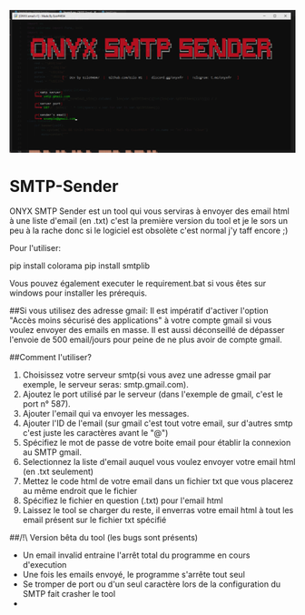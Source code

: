 ![Cover](https://github.com/Esio-01/Esio-01/blob/main/Capture%20d%E2%80%99%C3%A9cran%202021-10-15%20004253.png)
# SMTP-Sender
ONYX SMTP Sender est un tool qui vous serviras à envoyer des email html à une liste d'email (en .txt) c'est la première version du tool et je le sors un peu à la rache donc si le logiciel est obsolète c'est normal j'y taff encore ;)

Pour l'utiliser:

pip install colorama
pip install smtplib

Vous pouvez également executer le requirement.bat si vous êtes sur windows pour installer les prérequis.

##Si vous utilisez des adresse gmail:
Il est impératif d'activer l'option "Accès moins sécurisé des applications" à votre compte gmail si vous voulez envoyer des emails en masse.
Il est aussi déconseillé de dépasser l'envoie de 500 email/jours pour peine de ne plus avoir de compte gmail. 

##Comment l'utiliser?

1. Choisissez votre serveur smtp(si vous avez une adresse gmail par exemple, le serveur seras: smtp.gmail.com).
2. Ajoutez le port utilisé par le serveur (dans l'exemple de gmail, c'est le port n° 587).
3. Ajouter l'email qui va envoyer les messages.
4. Ajouter l'ID de l'email (sur gmail c'est tout votre email, sur d'autres smtp c'est juste les caractères avant le "@")
5. Spécifiez le mot de passe de votre boite email pour établir la connexion au SMTP gmail.
6. Selectionnez la liste d'email auquel vous voulez envoyer votre email html (en .txt seulement)
7. Mettez le code html de votre email dans un fichier txt que vous placerez au même endroit que le fichier
8. Spécifiez le fichier en question (.txt) pour l'email html
9. Laissez le tool se charger du reste, il enverras votre email html à tout les email présent sur le fichier txt spécifié 

##/!\ Version bêta du tool (les bugs sont présents)
- Un email invalid entraine l'arrêt total du programme en cours d'execution
- Une fois les emails envoyé, le programme s'arrête tout seul
- Se tromper de port ou d'un seul caractère lors de la configuration du SMTP fait crasher le tool
- 
